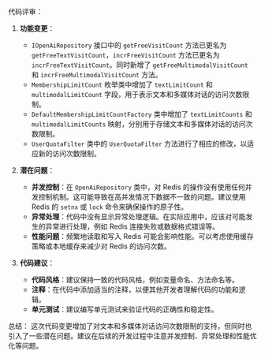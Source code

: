 代码评审：

1. **功能变更**：
   - `IOpenAiRepository` 接口中的 `getFreeVisitCount` 方法已更名为 `getFreeTextVisitCount`，`incrFreeVisitCount` 方法已更名为 `incrFreeTextVisitCount`。同时新增了 `getFreeMultimodalVisitCount` 和 `incrFreeMultimodalVisitCount` 方法。
   - `MembershipLimitCount` 枚举类中增加了 `textLimitCount` 和 `multimodalLimitCount` 字段，用于表示文本和多媒体对话的访问次数限制。
   - `DefaultMembershipLimitCountFactory` 类中增加了 `textLimitCounts` 和 `multimodalLimitCounts` 映射，分别用于存储文本和多媒体对话的访问次数限制。
   - `UserQuotaFilter` 类中的 `UserQuotaFilter` 方法进行了相应的修改，以适应新的访问次数限制。

2. **潜在问题**：
   - **并发控制**：在 `OpenAiRepository` 类中，对 Redis 的操作没有使用任何并发控制机制。这可能导致在高并发情况下数据不一致的问题。建议使用 Redis 的 `setnx` 或 `lock` 命令来确保操作的原子性。
   - **异常处理**：代码中没有显示异常处理逻辑。在实际应用中，应该对可能发生的异常进行处理，例如 Redis 连接失败或数据格式错误等。
   - **性能问题**：频繁地读取和写入 Redis 可能会影响性能。可以考虑使用缓存策略或本地缓存来减少对 Redis 的访问次数。

3. **代码建议**：
   - **代码风格**：建议保持一致的代码风格，例如变量命名、方法命名等。
   - **注释**：在代码中添加适当的注释，以便其他开发者理解代码的功能和逻辑。
   - **单元测试**：建议编写单元测试来验证代码的正确性和稳定性。

总结：
这次代码变更增加了对文本和多媒体对话访问次数限制的支持，但同时也引入了一些潜在问题。建议在后续的开发过程中注意并发控制、异常处理和性能优化等问题。